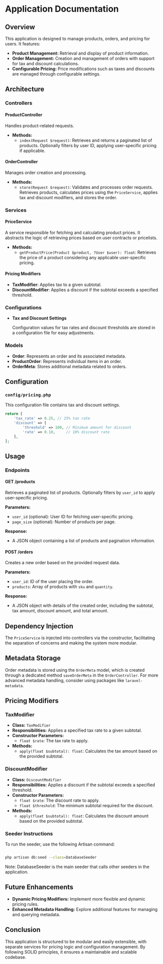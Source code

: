# Application Documentation

## Overview

This application is designed to manage products, orders, and pricing for users. It features:

- **Product Management:** Retrieval and display of product information.
- **Order Management:** Creation and management of orders with support for tax and discount calculations.
- **Configurable Pricing:** Price modifications such as taxes and discounts are managed through configurable settings.

## Architecture

### Controllers

#### ProductController

Handles product-related requests.

- **Methods:**
  - `index(Request $request)`: Retrieves and returns a paginated list of products. Optionally filters by user ID, applying user-specific pricing if applicable.

#### OrderController

Manages order creation and processing.

- **Methods:**
  - `store(Request $request)`: Validates and processes order requests. Retrieves products, calculates prices using the `PriceService`, applies tax and discount modifiers, and stores the order.

### Services

#### PriceService

A service responsible for fetching and calculating product prices. It abstracts the logic of retrieving prices based on user contracts or pricelists.

- **Methods:**
  - `getProductPrice(Product $product, ?User $user): float`: Retrieves the price of a product considering any applicable user-specific pricing.

#### Pricing Modifiers

- **TaxModifier**: Applies tax to a given subtotal.
- **DiscountModifier**: Applies a discount if the subtotal exceeds a specified threshold.

### Configurations

- **Tax and Discount Settings**

  Configuration values for tax rates and discount thresholds are stored in a configuration file for easy adjustments.

### Models

- **Order**: Represents an order and its associated metadata.
- **ProductOrder**: Represents individual items in an order.
- **OrderMeta**: Stores additional metadata related to orders.

## Configuration

### `config/pricing.php`

This configuration file contains tax and discount settings.

```php
return [
    'tax_rate' => 0.25, // 25% tax rate
    'discount' => [
        'threshold' => 100, // Minimum amount for discount
        'rate' => 0.10,     // 10% discount rate
    ],
];
```

## Usage

### Endpoints

#### GET /products

Retrieves a paginated list of products. Optionally filters by `user_id` to apply user-specific pricing.

**Parameters:**
- `user_id` (optional): User ID for fetching user-specific pricing.
- `page_size` (optional): Number of products per page.

**Response:**
- A JSON object containing a list of products and pagination information.

#### POST /orders

Creates a new order based on the provided request data.

**Parameters:**
- `user_id`: ID of the user placing the order.
- `products`: Array of products with `sku` and `quantity`.

**Response:**
- A JSON object with details of the created order, including the subtotal, tax amount, discount amount, and total amount.

## Dependency Injection

The `PriceService` is injected into controllers via the constructor, facilitating the separation of concerns and making the system more modular.

## Metadata Storage

Order metadata is stored using the `OrderMeta` model, which is created through a dedicated method `saveOrderMeta` in the `OrderController`. For more advanced metadata handling, consider using packages like `laravel-metadata`.

## Pricing Modifiers

### TaxModifier

- **Class:** `TaxModifier`
- **Responsibilities:** Applies a specified tax rate to a given subtotal.
- **Constructor Parameters:**
  - `float $rate`: The tax rate to apply.
- **Methods:**
  - `apply(float $subtotal): float`: Calculates the tax amount based on the provided subtotal.

### DiscountModifier

- **Class:** `DiscountModifier`
- **Responsibilities:** Applies a discount if the subtotal exceeds a specified threshold.
- **Constructor Parameters:**
  - `float $rate`: The discount rate to apply.
  - `float $threshold`: The minimum subtotal required for the discount.
- **Methods:**
  - `apply(float $subtotal): float`: Calculates the discount amount based on the provided subtotal.

### Seeder Instructions

To run the seeder, use the following Artisan command:

```bash

php artisan db:seed --class=DatabaseSeeder

```

Note: DatabaseSeeder is the main seeder that calls other seeders in the application.
## Future Enhancements

- **Dynamic Pricing Modifiers:** Implement more flexible and dynamic pricing rules.
- **Enhanced Metadata Handling:** Explore additional features for managing and querying metadata.

## Conclusion

This application is structured to be modular and easily extensible, with separate services for pricing logic and configuration management. By following SOLID principles, it ensures a maintainable and scalable codebase.
